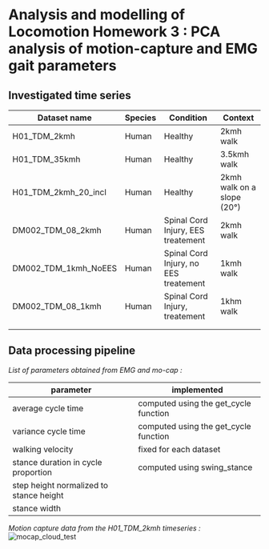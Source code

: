 # Analysis and modelling of Locomotion Homework 3 : PCA analysis of motion-capture and EMG gait parameters

## Investigated time series

| **Dataset name**     | Species | Condition                             | Context                    |
| -------------------- | ------- | ------------------------------------- | -------------------------- |
| H01_TDM_2kmh         | Human   | Healthy                               | 2kmh walk                  |
| H01_TDM_35kmh        | Human   | Healthy                               | 3.5kmh walk                |
| H01_TDM_2kmh_20_incl | Human   | Healthy                               | 2kmh walk on a slope (20°) |
| DM002_TDM_08_2kmh    | Human   | Spinal Cord Injury, EES treatement    | 2kmh walk                  |
| DM002_TDM_1kmh_NoEES | Human   | Spinal Cord Injury, no EES treatement | 1kmh walk                  |
| DM002_TDM_08_1kmh    | Human   | Spinal Cord Injury, treatement        | 1khm walk                  |
|                      |         |                                       |                            |
|                      |         |                                       |                            |



## Data processing pipeline

*List of parameters obtained from EMG and mo-cap :*

| parameter                               | implemented                           |
| --------------------------------------- | ------------------------------------- |
| average cycle time                      | computed using the get_cycle function |
| variance cycle time                     | computed using the get_cycle function |
| walking velocity                        | fixed for each dataset                |
| stance duration in cycle proportion     | computed using swing_stance           |
| step height normalized to stance height |                                       |
| stance width                            |                                       |

*Motion capture data from the H01_TDM_2kmh timeseries :*
![mocap_cloud_test](./figures/mocap_cloud_test.jpg)